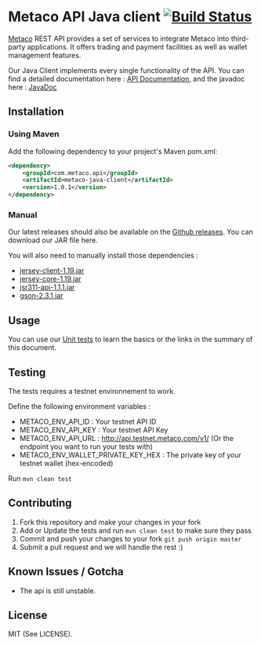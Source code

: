 # Metaco API Java client [![Build Status](https://travis-ci.org/MetacoSA/metaco-java-client.svg?branch=master)](https://travis-ci.org/MetacoSA/metaco-java-client)

[Metaco](https://metaco.com) REST API provides a set of services to integrate Metaco into third-party applications. It offers trading and payment facilities as well as wallet management features.

Our Java Client implements every single functionality of the API.
You can find a detailed documentation here : [API Documentation](http://docs.metaco.apiary.io/), and the javadoc here : [JavaDoc](http://metacosa.github.io/metaco-java-client/)

Installation
----------------------------------------------

### Using Maven

Add the following dependency to your project's Maven pom.xml:

```xml
<dependency>
	<groupId>com.metaco.api</groupId>
	<artifactId>metaco-java-client</artifactId>
	<version>1.0.1</version>
</dependency>
```

### Manual

Our latest releases should also be available on the [Github releases](https://github.com/MetacoSA/metaco-java-client/releases). You can download our JAR file here.

You will also need to manually install those dependencies :
* [jersey-client-1.19.jar](http://central.maven.org/maven2/com/sun/jersey/jersey-client/1.19/jersey-client-1.19.jar)
* [jersey-core-1.19.jar](http://central.maven.org/maven2/com/sun/jersey/jersey-core/1.19/jersey-core-1.19.jar)
* [jsr311-api-1.1.1.jar](http://central.maven.org/maven2/javax/ws/rs/jsr311-api/1.1.1/jsr311-api-1.1.1.jar)
* [gson-2.3.1.jar](http://central.maven.org/maven2/com/google/code/gson/gson/2.3.1/gson-2.3.1.jar)

Usage
----------------------------------------------

You can use our [Unit tests](https://github.com/MetacoSA/metaco-java-client/tree/master/src/test/java/com/metaco/api) to learn the basics or the links in the summary of this document.

Testing
----------------------------------------------
The tests requires a testnet environnement to work.

Define the following environment variables :
* METACO_ENV_API_ID : Your testnet API ID
* METACO_ENV_API_KEY : Your testnet API Key
* METACO_ENV_API_URL : http://api.testnet.metaco.com/v1/ (Or the endpoint you want to run your tests with)
* METACO_ENV_WALLET_PRIVATE_KEY_HEX : The private key of your testnet wallet (hex-encoded)

Run `mvn clean test`

Contributing
----------------------------------------------
1. Fork this repository and make your changes in your fork
2. Add or Update the tests and run `mvn clean test` to make sure they pass
3. Commit and push your changes to your fork `git push origin master`
4. Submit a pull request and we will handle the rest :)

Known Issues / Gotcha
----------------------------------------------
* The api is still unstable.

License
----------------------------------------------
MIT (See LICENSE).
